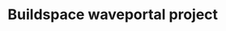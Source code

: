 # Buildspace waveportal project
```![Vite-App](https://user-images.githubusercontent.com/44235062/155389745-6e80d4c8-64a7-407e-860b-ed2741b1dc63.png)

